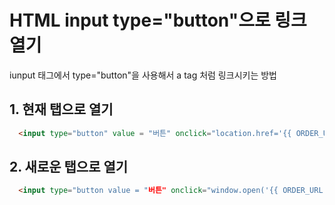 <h1>HTML input type="button"으로 링크 열기</h1>
<p>
  iunput 태그에서 type="button"을 사용해서 a tag 처럼 링크시키는 방법
</p>

<h2> 1. 현재 탭으로 열기</h2>

```html
  <input type="button" value = "버튼" onclick="location.href='{{ ORDER_URL }}'">
```

<h2> 2. 새로운 탭으로 열기</h2>

```html
  <input type="button value = "버튼" onclick="window.open('{{ ORDER_URL }}'))"
```

